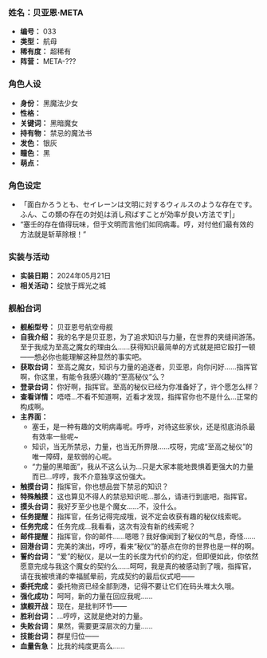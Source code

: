 ### 姓名：贝亚恩·META
* **编号：** 033
* **类型：** 航母
* **稀有度：** 超稀有
* **阵营：** META-???


### 角色人设
* **身份：** 黑魔法少女
* **性格：** 
* **关键词：** 黑暗魔女
* **持有物：** 禁忌的魔法书
* **发色：** 银灰
* **瞳色：** 黑
* **萌点：** 


### 角色设定
* 「面白かろうとも、セイレーンは文明に対するウィルスのような存在です。ふん、この類の存在の対処は消し飛ばすことが効率が良い方法です|」
* “塞壬的存在值得玩味，但于文明而言他们如同病毒。哼，对付他们最有效的方法就是斩草除根！”


### 实装与活动
* **实装日期：** 2024年05月21日
* **相关活动：** 绽放于辉光之城


### 舰船台词
* **舰船型号：** 贝亚恩号航空母舰
* **自我介绍：** 我的名字是贝亚恩，为了追求知识与力量，在世界的夹缝间游荡。至于我成为至高之魔女的理由么……获得知识最简单的方式就是把它殴打一顿——想必你也能理解这种显然的事实吧。
* **获取台词：** 至高之魔女，知识与力量的追逐者，贝亚恩，向你问好……指挥官啊，你这里，有能令我感兴趣的“至高秘仪”么？
* **登录台词：** 你好啊，指挥官。至高的秘仪已经为你准备好了，许个愿怎么样？
* **查看详情：** 唔唔…不看不知道啊，近看才发现，指挥官你也不是什么…正常的构成啊。
* **主界面：**
  * 塞壬，是一种有趣的文明病毒呢。呼呼，对待这些家伙，还是彻底消杀最有效率一些呢~
  * 知识，当无所禁忌，力量，也当无所界限……哎呀，完成“至高之秘仪”的唯一障碍，是软弱的心呢。
  * “力量的黑暗面”，我从不这么认为…只是大家本能地畏惧着更强大的力量而已…哼哼，我不介意独享这份强大。
* **触摸台词：** 指挥官，你也想品尝下禁忌的知识？
* **特殊触摸：** 这也算见不得人的禁忌知识呢…那么，请进行到底吧，指挥官。
* **摸头台词：** 我好歹至少也是个魔女……不，没什么。
* **任务提醒：** 指挥官，任务记得完成哦，说不定会收获有趣的秘仪线索呢。
* **任务完成：** 任务完成…我看看，这次有没有新的线索呢？
* **邮件提醒：** 指挥官，你的邮件……嗯嗯？我好像闻到了秘仪的气息，奇怪……
* **回港台词：** 完美的演出，哼哼，看来“秘仪”的基点在你的世界也是一样的啊。
* **誓约台词：** “爱”的秘仪，是以一生的长度为代价的约定，但即便如此，你依然愿意完成与我这个魔女的契约么……呵呵，我是真的被感动到了哦，指挥官，请在我被喷涌的幸福腻晕前，完成契约的最后仪式吧——
* **委托完成：** 委托物资已经全部到港，记得不要让它们在码头堆太久哦。
* **强化成功：** 呵呵，新的力量在回应我呢……
* **旗舰开战：** 现在，是批判环节——
* **胜利台词：** …哼哼，这就是绝对的力量。
* **失败台词：** 果然，需要更深层次的力量……
* **技能台词：** 群星归位——
* **血量告急：** 比我的纯度更高么……
